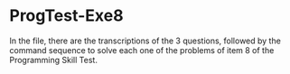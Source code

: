 # ProgTest-Exe8

In the file, there are the transcriptions of the 3 questions, followed by the command sequence to solve each one of the problems of item 8 of the Programming Skill Test.
